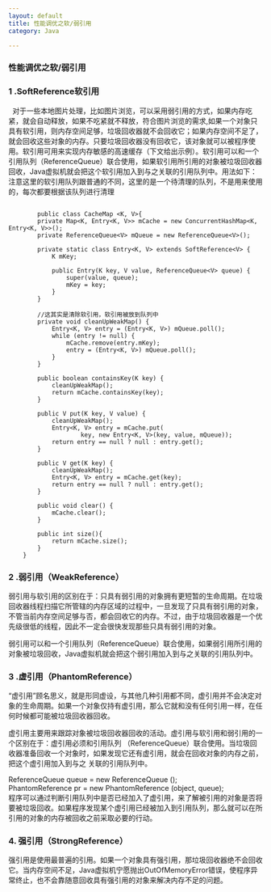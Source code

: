 ```yaml
---
layout: default
title: 性能调优之软/弱引用
category: Java

---
```


### 性能调优之软/弱引用

### 1 .SoftReference软引用

  对于一些本地图片处理，比如图片浏览，可以采用弱引用的方式，如果内存吃紧，就会自动释放，如果不吃紧就不释放，符合图片浏览的需求,如果一个对象只具有软引用，则内存空间足够，垃圾回收器就不会回收它；如果内存空间不足了，就会回收这些对象的内存。只要垃圾回收器没有回收它，该对象就可以被程序使用。软引用可用来实现内存敏感的高速缓存（下文给出示例）。软引用可以和一个引用队列（ReferenceQueue）联合使用，如果软引用所引用的对象被垃圾回收器回收，Java虚拟机就会把这个软引用加入到与之关联的引用队列中。用法如下：注意这里的软引用队列跟普通的不同，这里的是一个待清理的队列，不是用来使用的，每次都要根据该队列进行清理
    
```

	    public class CacheMap <K, V>{
		private Map<K, Entry<K, V>> mCache = new ConcurrentHashMap<K, Entry<K, V>>();
		private ReferenceQueue<V> mQueue = new ReferenceQueue<V>();
		
		private static class Entry<K, V> extends SoftReference<V> {
			K mKey;
			
			public Entry(K key, V value, ReferenceQueue<V> queue) {
				super(value, queue);
				mKey = key;
			}
		}
		
		//这其实是清除软引用，软引用被放到队列中
		private void cleanUpWeakMap() {
	        Entry<K, V> entry = (Entry<K, V>) mQueue.poll();
	        while (entry != null) {
	        	mCache.remove(entry.mKey);
	            entry = (Entry<K, V>) mQueue.poll();
	        }
	    }
	
	    public boolean containsKey(K key) {
	        cleanUpWeakMap();
	        return mCache.containsKey(key);
	    }
	
	    public V put(K key, V value) {
	        cleanUpWeakMap();
	        Entry<K, V> entry = mCache.put(
	                key, new Entry<K, V>(key, value, mQueue));
	        return entry == null ? null : entry.get();
	    }
	
	    public V get(K key) {
	        cleanUpWeakMap();
	        Entry<K, V> entry = mCache.get(key);
	        return entry == null ? null : entry.get();
	    }
	
	    public void clear() {
	        mCache.clear();
	    }
	    
	    public int size(){
	    	return mCache.size();
	    }
	}

```

### 2 .弱引用（WeakReference）

弱引用与软引用的区别在于：只具有弱引用的对象拥有更短暂的生命周期。在垃圾回收器线程扫描它所管辖的内存区域的过程中，一旦发现了只具有弱引用的对象，不管当前内存空间足够与否，都会回收它的内存。不过，由于垃圾回收器是一个优先级很低的线程，因此不一定会很快发现那些只具有弱引用的对象。

弱引用可以和一个引用队列（ReferenceQueue）联合使用，如果弱引用所引用的对象被垃圾回收，Java虚拟机就会把这个弱引用加入到与之关联的引用队列中。

### 3 .虚引用（PhantomReference）

“虚引用”顾名思义，就是形同虚设，与其他几种引用都不同，虚引用并不会决定对象的生命周期。如果一个对象仅持有虚引用，那么它就和没有任何引用一样，在任何时候都可能被垃圾回收器回收。

虚引用主要用来跟踪对象被垃圾回收器回收的活动。虚引用与软引用和弱引用的一个区别在于：虚引用必须和引用队列 （ReferenceQueue）联合使用。当垃圾回收器准备回收一个对象时，如果发现它还有虚引用，就会在回收对象的内存之前，把这个虚引用加入到与之 关联的引用队列中。

ReferenceQueue queue = new ReferenceQueue ();  
PhantomReference pr = new PhantomReference (object, queue);  
程序可以通过判断引用队列中是否已经加入了虚引用，来了解被引用的对象是否将要被垃圾回收。如果程序发现某个虚引用已经被加入到引用队列，那么就可以在所引用的对象的内存被回收之前采取必要的行动。

### 4. 强引用（StrongReference）

强引用是使用最普遍的引用。如果一个对象具有强引用，那垃圾回收器绝不会回收它。当内存空间不足，Java虚拟机宁愿抛出OutOfMemoryError错误，使程序异常终止，也不会靠随意回收具有强引用的对象来解决内存不足的问题。